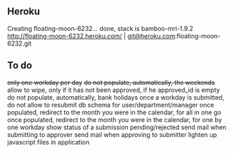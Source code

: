 ## Heroku ##
Creating floating-moon-6232... done, stack is bamboo-mri-1.9.2
http://floating-moon-6232.heroku.com/ | git@heroku.com:floating-moon-6232.git

## To do ##
~~only one workday per day~~
~~do not populate, automatically, the weekends~~
allow to wipe, only if it has not been approved, if he approved_id is empty
do not populate, automatically, bank holidays
once a workday is submitted, do not allow to resubmit
db schema for user/department/manager
once populated, redirect to the month you were in the calendar, for all in one go
once populated, redirect to the month you were in the calendar, for one by one workday
show status of a submission pending/rejected
send mail when submitting to approver
send mail when approving to submitter
lighten up javascript files in application
